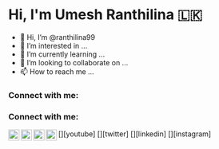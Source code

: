 # Hi, I'm Umesh Ranthilina 🇱🇰 

- 👋 Hi, I’m @ranthilina99
- 👀 I’m interested in ...
- 🌱 I’m currently learning ...
- 💞️ I’m looking to collaborate on ...
- 📫 How to reach me ...

### Connect with me:

### Connect with me:


[<img align="left" alt="umesh | YouTube" width="22px" src="https://cdn.jsdelivr.net/npm/simple-icons@v3/icons/youtube.svg" />][youtube]
[<img align="left" alt="umesh | Twitter" width="22px" src="https://cdn.jsdelivr.net/npm/simple-icons@v3/icons/facebook.svg" />][twitter]
[<img align="left" alt="umesh | LinkedIn" width="22px" src="https://www.linkedin.com/in/umesh-ranthilina-209b071a1/" />][linkedin]
[<img align="left" alt="umesh | Instagram" width="22px" src="https://cdn.jsdelivr.net/npm/simple-icons@v3/icons/instagram.svg" />][instagram]

<br />
<!---
ranthilina99/ranthilina99 is a ✨ special ✨ repository because its `README.md` (this file) appears on your GitHub profile.
You can click the Preview link to take a look at your changes.
--->
